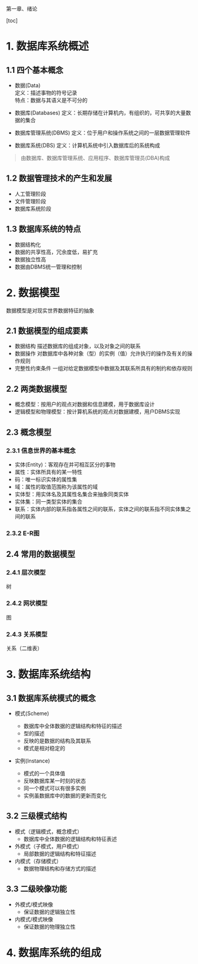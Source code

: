 第一章、绪论

[toc]

# 1. 数据库系统概述

## 1.1 四个基本概念

- 数据(Data)  
定义：描述事物的符号记录  
特点：数据与其语义是不可分的

- 数据库(Databases)
定义：长期存储在计算机内，有组织的，可共享的大量数据的集合  

- 数据库管理系统(DBMS)
定义：位于用户和操作系统之间的一层数据管理软件

- 数据库系统(DBS)
定义：计算机系统中引入数据库后的系统构成
> 由数据库、数据库管理系统、应用程序、数据库管理员(DBA)构成

## 1.2 数据管理技术的产生和发展

- 人工管理阶段
- 文件管理阶段
- 数据库系统阶段

## 1.3 数据库系统的特点

- 数据结构化
- 数据的共享性高，冗余度低，易扩充
- 数据独立性高
- 数据由DBMS统一管理和控制




# 2. 数据模型

数据模型是对现实世界数据特征的抽象


## 2.1 数据模型的组成要素

- 数据结构
    描述数据库的组成对象，以及对象之间的联系
- 数据操作
    对数据库中各种对象（型）的实例（值）允许执行的操作及有关的操作规则
- 完整性约束条件
    一组对给定数据模型中数据及其联系所具有的制约和依存规则


## 2.2 两类数据模型

- 概念模型：按用户的观点对数据和信息建模，用于数据库设计
- 逻辑模型和物理模型：按计算机系统的观点对数据建模，用户DBMS实现

## 2.3 概念模型

### 2.3.1 信息世界的基本概念

- 实体(Entity)：客观存在并可相互区分的事物
- 属性：实体所具有的某一特性
- 码：唯一标识实体的属性集
- 域：属性的取值范围称为该属性的域
- 实体型：用实体名及其属性名集合来抽象同类实体
- 实体集：同一类型实体的集合
- 联系：实体内部的联系指各属性之间的联系，实体之间的联系指不同实体集之间的联系

### 2.3.2 E-R图


## 2.4 常用的数据模型

### 2.4.1 层次模型

树

### 2.4.2 网状模型

图

### 2.4.3 关系模型

关系（二维表）

# 3. 数据库系统结构

## 3.1 数据库系统模式的概念

- 模式(Scheme)
    - 数据库中全体数据的逻辑结构和特征的描述
    - 型的描述
    - 反映的是数据的结构及其联系
    - 模式是相对稳定的

- 实例(Instance)
    - 模式的一个具体值
    - 反映数据库某一时刻的状态
    - 同一个模式可以有很多实例
    - 实例虽数据库中的数据的更新而变化

## 3.2 三级模式结构

- 模式（逻辑模式，概念模式）
    - 数据库中全体数据的逻辑结构和特征表述
- 外模式（子模式，用户模式）
    - 局部数据的逻辑结构和特征描述
- 内模式（存储模式）
    - 数据物理结构和存储方式的描述

## 3.3 二级映像功能

- 外模式/模式映像
    - 保证数据的逻辑独立性
- 内模式/模式映像
    - 保证数据的物理独立性

# 4. 数据库系统的组成
